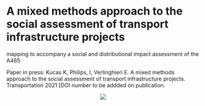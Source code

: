 # A mixed methods approach to the social assessment of transport infrastructure projects 


mapping to accompany a social and distributional impact assessment of the A465

Paper in press: 
Kucas K, Philips, I, Verlinghieri E. A mixed methods approach to the social assessment of transport infrastructure projects. Transportation 2021 [DOI number to be addded on publication.  



<p align="center">
 <img src="https://https://github.com/DrIanPhilips/Social_and_Distributional_Impacts_A465/blob/master/A465_old_new_wimdQuintile_cycleway.html"  
</p>


